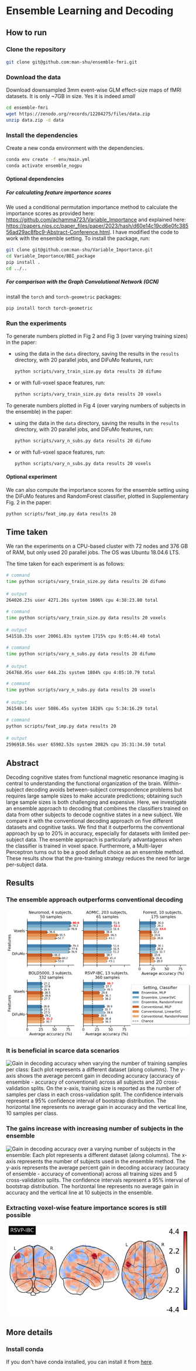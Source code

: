 # Ensemble Learning and Decoding

## How to run

### Clone the repository

```bash
git clone git@github.com:man-shu/ensemble-fmri.git
```

### Download the data

Download downsampled 3mm event-wise GLM effect-size maps of fMRI datasets. It is only ~7GB in size. Yes it is indeed _small_

```bash
cd ensemble-fmri
wget https://zenodo.org/records/12204275/files/data.zip
unzip data.zip -d data
```

### Install the dependencies

Create a new conda environment with the dependencies.

```bash
conda env create -f env/main.yml
conda activate ensemble_nogpu
```

#### Optional dependencies

##### For calculating feature importance scores

We used a conditional permutation importance method to calculate the importance scores as provided here: https://github.com/achamma723/Variable_Importance and explained here: https://papers.nips.cc/paper_files/paper/2023/hash/d60e14c19cd6e0fc38556ad29ac8fbc9-Abstract-Conference.html. I have modified the code to work with the ensemble setting. To install the package, run:

```bash
git clone git@github.com:man-shu/Variable_Importance.git
cd Variable_Importance/BBI_package
pip install .
cd ../..
```

##### For comparison with the Graph Convolutional Network (GCN)

install the `torch` and `torch-geometric` packages:

```bash
pip install torch torch-geometric
```


### Run the experiments

To generate numbers plotted in Fig 2 and Fig 3 (over varying training sizes) in the paper:

* using the data in the `data` directory, saving the results in the `results` directory, with 20 parallel jobs, and DiFuMo features, run:

    ```bash
    python scripts/vary_train_size.py data results 20 difumo
    ```

* or with full-voxel space features, run:

    ```bash
    python scripts/vary_train_size.py data results 20 voxels
    ```

To generate numbers plotted in Fig 4 (over varying numbers of subjects in the ensemble) in the paper:

* using the data in the `data` directory, saving the results in the `results` directory, with 20 parallel jobs, and DiFuMo features, run:

    ```bash
    python scripts/vary_n_subs.py data results 20 difumo
    ```

* or with full-voxel space features, run:

    ```bash
    python scripts/vary_n_subs.py data results 20 voxels
    ```

#### Optional experiment

We can also compute the importance scores for the ensemble setting using the DiFuMo features and RandomForest classifier, plotted in Supplementary Fig. 2 in the paper:

```bash
python scripts/feat_imp.py data results 20
```

## Time taken

We ran the experiments on a CPU-based cluster with 72 nodes and 376 GB of RAM, but only used 20 parallel jobs. The OS was Ubuntu 18.04.6 LTS.

The time taken for each experiment is as follows:

```bash
# command
time python scripts/vary_train_size.py data results 20 difumo  

# output
264026.23s user 4271.26s system 1606% cpu 4:38:23.80 total
```

```bash
# command
time python scripts/vary_train_size.py data results 20 voxels  

# output
541518.33s user 20061.83s system 1715% cpu 9:05:44.40 total
```

```bash
# command
time python scripts/vary_n_subs.py data results 20 difumo 

# output
264768.95s user 644.23s system 1804% cpu 4:05:10.79 total
```

```bash
# command
time python scripts/vary_n_subs.py data results 20 voxels 

# output
361548.14s user 5086.45s system 1828% cpu 5:34:16.29 total
```

```bash
# command
python scripts/feat_imp.py data results 20  

# output
2596918.56s user 65902.53s system 2082% cpu 35:31:34.59 total
```

## Abstract

Decoding cognitive states from functional magnetic resonance imaging is central to understanding the functional organization of the brain. Within-subject decoding avoids between-subject correspondence problems but requires large sample sizes to make accurate predictions; obtaining such large sample sizes is both challenging and expensive. Here, we investigate an ensemble approach to decoding that combines the classifiers trained on data from other subjects to decode cognitive states in a new subject. We compare it with the conventional decoding approach on five different datasets and cognitive tasks. We find that it outperforms the conventional approach by up to 20\% in accuracy, especially for datasets with limited per-subject data. The ensemble approach is particularly advantageous when the classifier is trained in voxel space. Furthermore, a Multi-layer Perceptron turns out to be a good default choice as an ensemble method. These results show that the pre-training strategy reduces the need for large per-subject data.

## Results

### The ensemble approach outperforms conventional decoding

![Average decoding accuracy: Each plot represents a different dataset (along columns). The average decoding accuracy is plotted along the x-axis. The averages are across all training sizes, subjects and 20 cross-validation splits. The error bars represent a 95\% confidence interval of the bootstrap distribution. The horizontal line represents the chance level of accuracy.](plots/bench_balanced_accuracy.png "Average decoding accuracy")

### It is beneficial in scarce data scenarios

![Gain in decoding accuracy when varying the number of training samples per class: Each plot represents a different dataset (along columns). The y-axis shows the average percent gain in decoding accuracy (accuracy of ensemble - accuracy of conventional) across all subjects and 20 cross-validation splits. On the x-axis, training size is reported as the number of samples per class in each cross-validation split. The confidence intervals represent a 95% confidence interval of bootstrap distribution. The horizontal line represents no average gain in accuracy and the vertical line, 10 samples per class.](plots/gains_v_samples_per_class_balanced_accuracy.png "Gain in decoding accuracy when varying the number of training samples per class")

### The gains increase with increasing number of subjects in the ensemble

![Gain in decoding accuracy over a varying number of subjects in the ensemble: Each plot represents a different dataset (along columns). The x-axis represents the number of subjects used in the ensemble method. The y-axis represents the average percent gain in decoding accuracy (accuracy of ensemble - accuracy of conventional) across all training sizes and 5 cross-validation splits. The confidence intervals represent a 95% interval of bootstrap distribution. The horizontal line represents no average gain in accuracy and the vertical line at 10 subjects in the ensemble.](plots/varysubs_vs_gain.png "Gain in decoding accuracy over a varying number of subjects in the ensemble")

### Extracting voxel-wise feature importance scores is still possible

![](plots/supp/rsvp_difumo_RandomForest_sub-04_featimp_voxels_z_glass.png "Broca's area is important for decoding conditions in the RSVP language task")

## More details

### Install conda

If you don't have conda installed, you can install it from [here](https://docs.conda.io/en/latest/miniconda.html).
